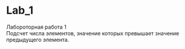 # Lab_1
Лабороторная работа 1  
Подсчет числа элементов, значение которых превышает значение предыдущего элемента.
